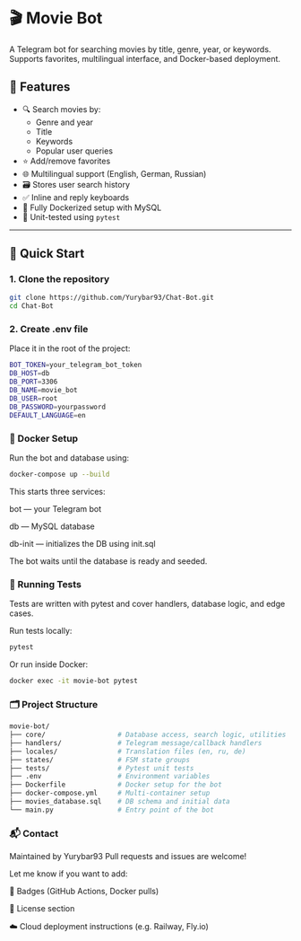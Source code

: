 # 🎬 Movie Bot

A Telegram bot for searching movies by title, genre, year, or keywords. Supports favorites, multilingual interface, and Docker-based deployment.

## 📌 Features

- 🔍 Search movies by:
  - Genre and year
  - Title
  - Keywords
  - Popular user queries
- ⭐ Add/remove favorites
- 🌐 Multilingual support (English, German, Russian)
- 🗃 Stores user search history
- ✅ Inline and reply keyboards
- 🐳 Fully Dockerized setup with MySQL
- 🧪 Unit-tested using `pytest`

---

## 🚀 Quick Start

### 1. Clone the repository

```bash
git clone https://github.com/Yurybar93/Chat-Bot.git
cd Chat-Bot
```
### 2. Create .env file

Place it in the root of the project:

```bash
BOT_TOKEN=your_telegram_bot_token
DB_HOST=db
DB_PORT=3306
DB_NAME=movie_bot
DB_USER=root
DB_PASSWORD=yourpassword
DEFAULT_LANGUAGE=en
```

### 🐳 Docker Setup

Run the bot and database using:

```bash
docker-compose up --build
```

This starts three services:

bot — your Telegram bot

db — MySQL database

db-init — initializes the DB using init.sql

The bot waits until the database is ready and seeded.

### 🧪 Running Tests
Tests are written with pytest and cover handlers, database logic, and edge cases.

Run tests locally:

```bash
pytest
```
Or run inside Docker:

```bash
docker exec -it movie-bot pytest
```
### 🗂️ Project Structure

```bash
movie-bot/
├── core/                  # Database access, search logic, utilities
├── handlers/              # Telegram message/callback handlers
├── locales/               # Translation files (en, ru, de)
├── states/                # FSM state groups
├── tests/                 # Pytest unit tests
├── .env                   # Environment variables
├── Dockerfile             # Docker setup for the bot
├── docker-compose.yml     # Multi-container setup
├── movies_database.sql    # DB schema and initial data
└── main.py                # Entry point of the bot
```

### 📬 Contact
Maintained by Yurybar93
Pull requests and issues are welcome!

Let me know if you want to add:

📛 Badges (GitHub Actions, Docker pulls)

📄 License section

☁️ Cloud deployment instructions (e.g. Railway, Fly.io)



